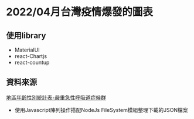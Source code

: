 # 2022/04月台灣疫情爆發的圖表
## 使用library
- MaterialUI
- react-Chartjs
- react-countup
## 資料來源
[地區年齡性別統計表-嚴重急性呼吸道症候群](https://data.gov.tw/dataset/8878)
- 使用Javascript陣列操作搭配NodeJs FileSystem模組整理下載的JSON檔案
